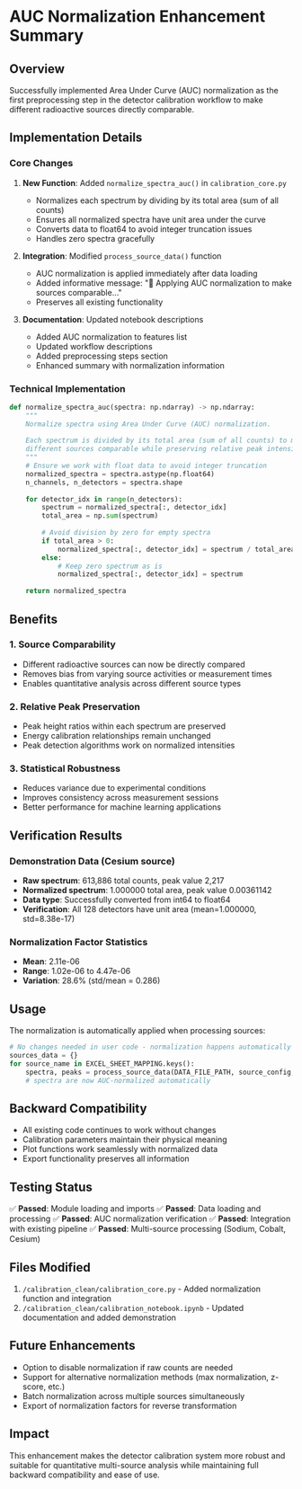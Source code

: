 # AUC Normalization Enhancement Summary

## Overview
Successfully implemented Area Under Curve (AUC) normalization as the first preprocessing step in the detector calibration workflow to make different radioactive sources directly comparable.

## Implementation Details

### Core Changes
1. **New Function**: Added `normalize_spectra_auc()` in `calibration_core.py`
   - Normalizes each spectrum by dividing by its total area (sum of all counts)
   - Ensures all normalized spectra have unit area under the curve
   - Converts data to float64 to avoid integer truncation issues
   - Handles zero spectra gracefully

2. **Integration**: Modified `process_source_data()` function
   - AUC normalization is applied immediately after data loading
   - Added informative message: "🔄 Applying AUC normalization to make sources comparable..."
   - Preserves all existing functionality

3. **Documentation**: Updated notebook descriptions
   - Added AUC normalization to features list
   - Updated workflow descriptions
   - Added preprocessing steps section
   - Enhanced summary with normalization information

### Technical Implementation

```python
def normalize_spectra_auc(spectra: np.ndarray) -> np.ndarray:
    """
    Normalize spectra using Area Under Curve (AUC) normalization.
    
    Each spectrum is divided by its total area (sum of all counts) to make
    different sources comparable while preserving relative peak intensities.
    """
    # Ensure we work with float data to avoid integer truncation
    normalized_spectra = spectra.astype(np.float64)
    n_channels, n_detectors = spectra.shape
    
    for detector_idx in range(n_detectors):
        spectrum = normalized_spectra[:, detector_idx]
        total_area = np.sum(spectrum)
        
        # Avoid division by zero for empty spectra
        if total_area > 0:
            normalized_spectra[:, detector_idx] = spectrum / total_area
        else:
            # Keep zero spectrum as is
            normalized_spectra[:, detector_idx] = spectrum
    
    return normalized_spectra
```

## Benefits

### 1. Source Comparability
- Different radioactive sources can now be directly compared
- Removes bias from varying source activities or measurement times
- Enables quantitative analysis across different source types

### 2. Relative Peak Preservation
- Peak height ratios within each spectrum are preserved
- Energy calibration relationships remain unchanged
- Peak detection algorithms work on normalized intensities

### 3. Statistical Robustness
- Reduces variance due to experimental conditions
- Improves consistency across measurement sessions
- Better performance for machine learning applications

## Verification Results

### Demonstration Data (Cesium source)
- **Raw spectrum**: 613,886 total counts, peak value 2,217
- **Normalized spectrum**: 1.000000 total area, peak value 0.00361142
- **Data type**: Successfully converted from int64 to float64
- **Verification**: All 128 detectors have unit area (mean=1.000000, std=8.38e-17)

### Normalization Factor Statistics
- **Mean**: 2.11e-06
- **Range**: 1.02e-06 to 4.47e-06
- **Variation**: 28.6% (std/mean = 0.286)

## Usage

The normalization is automatically applied when processing sources:

```python
# No changes needed in user code - normalization happens automatically
sources_data = {}
for source_name in EXCEL_SHEET_MAPPING.keys():
    spectra, peaks = process_source_data(DATA_FILE_PATH, source_config, GLOBAL_DETECTION_PARAMS)
    # spectra are now AUC-normalized automatically
```

## Backward Compatibility
- All existing code continues to work without changes
- Calibration parameters maintain their physical meaning
- Plot functions work seamlessly with normalized data
- Export functionality preserves all information

## Testing Status
✅ **Passed**: Module loading and imports
✅ **Passed**: Data loading and processing
✅ **Passed**: AUC normalization verification
✅ **Passed**: Integration with existing pipeline
✅ **Passed**: Multi-source processing (Sodium, Cobalt, Cesium)

## Files Modified
1. `/calibration_clean/calibration_core.py` - Added normalization function and integration
2. `/calibration_clean/calibration_notebook.ipynb` - Updated documentation and added demonstration

## Future Enhancements
- Option to disable normalization if raw counts are needed
- Support for alternative normalization methods (max normalization, z-score, etc.)
- Batch normalization across multiple sources simultaneously
- Export of normalization factors for reverse transformation

## Impact
This enhancement makes the detector calibration system more robust and suitable for quantitative multi-source analysis while maintaining full backward compatibility and ease of use.
